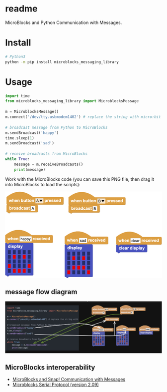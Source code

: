 # readme

MicroBlocks and Python Communication with Messages.

# Install

```bash
# Python3
python -m pip install microblocks_messaging_library
```

# Usage

```python
import time
from microblocks_messaging_library import MicroblocksMessage

m = MicroblocksMessage()
m.connect('/dev/tty.usbmodem1402') # replace the string with micro:bit port

# broadcast message from Python to MicroBlocks
m.sendBroadcast('happy')
time.sleep(1)
m.sendBroadcast('sad')

# receive broadcasts from MicroBlocks
while True:
    message = m.receiveBroadcasts()
    print(message)
```

Work with the MicroBlocks code (you can save this PNG file, then drag it into MicroBlocks to load the scripts):

![](./allScripts147900.png)

## message flow diagram
![](./MicroBlocks-Python-Communication.jpg)

## MicroBlocks interoperability
- [MicroBlocks and Snap! Communication with Messages](https://wiki.microblocks.fun/snap/microblocks_snap_messaging)
- [Microblocks Serial Protocol (version 2.09)](https://bitbucket.org/john_maloney/smallvm/src/master/misc/SERIAL_PROTOCOL.md)